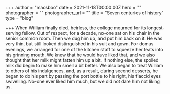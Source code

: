 +++
author = "maosboo"
date = 2021-11-18T00:00:00Z
hero = ""
photographer = ""
photographer_url = ""
title = "Seven centuries of history"
type = "blog"

+++
When William finally died, heirless, the college mourned for its longest-serving fellow. Out of respect, for a decade, no-one sat on his chair in the senior common room. Then we dug him up, and put him back on it. He was very thin, but still looked distinguished in his suit and gown. For domus evenings, we arranged for one of the kitchen staff to squeeze her teats into his grinning mouth. We knew that he would have liked that, and we also thought that her milk might fatten him up a bit. If nothing else, the spoiled milk did begin to make him smell a bit better. We also began to treat William to others of his indulgences, and, as a result, during second desserts, he began to do his part by passing the port bottle to his right, his flaccid eyes swivelling. No-one ever liked him much, but we did not dare him not liking us.